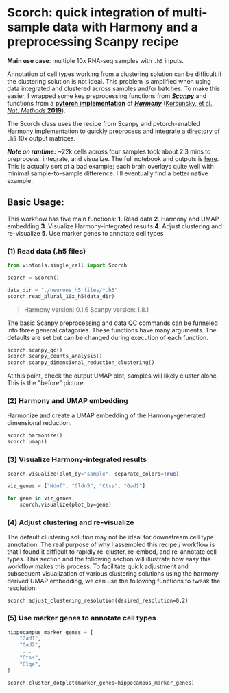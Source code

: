 # Scorch: quick integration of multi-sample data with Harmony and a preprocessing Scanpy recipe

**Main use case**: multiple 10x RNA-seq samples with `.h5` inputs. 

Annotation of cell types working from a clustering solution can be difficult if the clustering solution is not ideal. This problem is amplified when using data integrated and clustered across samples and/or batches. To make this easier, I wrapped some key preprocessing functions from [***Scanpy***](https://scanpy.readthedocs.io/en/stable/) and functions from a [**pytorch implementation**](https://github.com/lilab-bcb/harmony-pytorch) of [***Harmony***](https://github.com/immunogenomics/harmony) ([Korsunsky, et al., *Nat. Methods* **2019**](https://www.nature.com/articles/s41592-019-0619-0)).

The Scorch class uses the recipe from Scanpy and pytorch-enabled Harmony implementation to quickly preprocess and integrate a directory of `.h5` 10x output matrices. 

***Note on runtime:*** ~22k cells across four samples took about 2.3 mins to preprocess, integrate, and visualize. The full notebook and outputs is [here](https://github.com/mvinyard/vintools/blob/main/notebooks/Scorch_example_4xBrain_10x.ipynb). This is actually sort of a bad example; each brain overlays quite well with minimal sample-to-sample difference. I'll eventually find a better native example. 

## Basic Usage:

This workflow has five main functions:
**1**. Read data
**2**. Harmony and UMAP embedding
**3**. Visualize Harmony-integrated results
**4**. Adjust clustering and re-visualize
**5**. Use marker genes to annotate cell types

### (1) Read data (.h5 files)

```python
from vintools.single_cell import Scorch

scorch = Scorch()

data_dir = "./neurons_h5_files/*.h5"
scorch.read_plural_10x_h5(data_dir)
```
>Harmony version: 0.1.6
Scanpy version: 1.8.1


The basic Scanpy preprocessing and data QC commands can be funneled into three general catagories. These functions have many arguments. The defaults are set but can be changed during execution of each function. 

```python
scorch.scanpy_qc()
scorch.scanpy_counts_analysis()
scorch.scanpy_dimensional_reduction_clustering()
```
At this point, check the output UMAP plot; samples will likely cluster alone. This is the "before" picture.

### (2) Harmony and UMAP embedding

Harmonize and create a UMAP embedding of the Harmony-generated dimensional reduction. 
```python
scorch.harmonize()
scorch.umap()
```

### (3) Visualize Harmony-integrated results
```python
scorch.visualize(plot_by="sample", separate_colors=True)

viz_genes = ["Ndnf", "Cldn5", "Ctss", "Gad1"]

for gene in viz_genes:
    scorch.visualize(plot_by=gene)
```

### (4) Adjust clustering and re-visualize
The default clustering solution may not be ideal for downstream cell type annotation. The real purpose of why I assembled this recipe / workflow is that I found it difficult to rapidly re-cluster, re-embed, and re-annotate cell types. This section and the following section will illustrate how easy this workflow makes this process.  To facilitate quick adjustment and subsequent visualization of various clustering solutions using the harmony-derived UMAP embedding, we can use the following functions to tweak the resolution: 

```
scorch.adjust_clustering_resolution(desired_resolution=0.2)
```

### (5) Use marker genes to annotate cell types

```python
hippocampus_marker_genes = [
    "Gad1",
    "Gad2",
     ...
    "Ctss",
    "C1qa",
]

scorch.cluster_dotplot(marker_genes=hippocampus_marker_genes)
```
